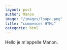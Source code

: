 ```yaml
---
layout: post
author: Manon
image: "/images/loupe.png"
title: "commencer HTML"
categorie: html
---
```




Hello je m'appelle Manon.